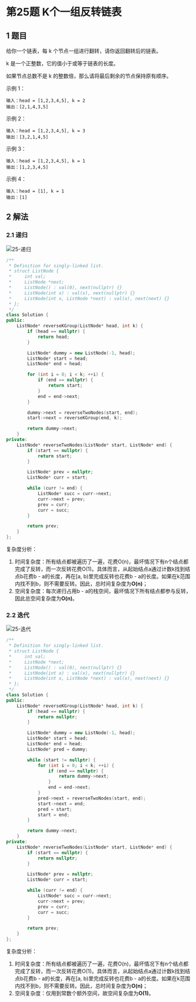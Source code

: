 # 第25题 K个一组反转链表

## 1 题目

给你一个链表，每 k 个节点一组进行翻转，请你返回翻转后的链表。

k 是一个正整数，它的值小于或等于链表的长度。

如果节点总数不是 k 的整数倍，那么请将最后剩余的节点保持原有顺序。

示例 1：

```
输入：head = [1,2,3,4,5], k = 2
输出：[2,1,4,3,5]
```

示例 2：

```
输入：head = [1,2,3,4,5], k = 3
输出：[3,2,1,4,5]
```

示例 3：

```
输入：head = [1,2,3,4,5], k = 1
输出：[1,2,3,4,5]
```

示例 4：

```
输入：head = [1], k = 1
输出：[1]
```

## 2 解法

### 2.1 递归

![25-递归](images/25-递归.jpg)

```c++
/**
 * Definition for singly-linked list.
 * struct ListNode {
 *     int val;
 *     ListNode *next;
 *     ListNode() : val(0), next(nullptr) {}
 *     ListNode(int x) : val(x), next(nullptr) {}
 *     ListNode(int x, ListNode *next) : val(x), next(next) {}
 * };
 */
class Solution {
public:
    ListNode* reverseKGroup(ListNode* head, int k) {
        if (head == nullptr) {
            return head;
        }

        ListNode* dummy = new ListNode(-1, head);
        ListNode* start = head;
        ListNode* end = head;

        for (int i = 0; i < k; ++i) {
            if (end == nullptr) {
                return start;
            }
            end = end->next;
        }

        dummy->next = reverseTwoNodes(start, end);
        start->next = reverseKGroup(end, k);

        return dummy->next;
    }
private:
    ListNode* reverseTwoNodes(ListNode* start, ListNode* end) {
        if (start == nullptr) {
            return start;
        }

        ListNode* prev = nullptr;
        ListNode* curr = start;

        while (curr != end) {
            ListNode* succ = curr->next;
            curr->next = prev;
            prev = curr;
            curr = succ;
        }

        return prev;
    }
};
```

复杂度分析：

1. 时间复杂度：所有结点都被遍历了一遍，花费O(n)，最坏情况下有n个结点都完成了反转，而一次反转花费O(1)。具体而言，从起始结点a通过计数k找到结点b花费b - a的长度，再在[a, b)里完成反转也花费b - a的长度。如果在k范围内找不到b，则不需要反转。因此，总时间复杂度为**O(n)**；
2. 空间复杂度：每次递归占用b - a的栈空间，最坏情况下所有结点都参与反转，因此总空间复杂度为**O(n)**。

### 2.2 迭代

![25-迭代](images/25-迭代.jpg)

```c++
/**
 * Definition for singly-linked list.
 * struct ListNode {
 *     int val;
 *     ListNode *next;
 *     ListNode() : val(0), next(nullptr) {}
 *     ListNode(int x) : val(x), next(nullptr) {}
 *     ListNode(int x, ListNode *next) : val(x), next(next) {}
 * };
 */
class Solution {
public:
    ListNode* reverseKGroup(ListNode* head, int k) {
        if (head == nullptr) {
            return nullptr;
        }

        ListNode* dummy = new ListNode(-1, head);
        ListNode* start = head;
        ListNode* end = head;
        ListNode* pred = dummy;

        while (start != nullptr) {
            for (int i = 0; i < k; ++i) {
                if (end == nullptr) {
                    return dummy->next;
                }
                end = end->next;
            }
            pred->next = reverseTwoNodes(start, end);
            start->next = end;
            pred = start;
            start = end;
        }

        return dummy->next;
    }
private:
    ListNode* reverseTwoNodes(ListNode* start, ListNode* end) {
        if (start == nullptr) {
            return nullptr;
        }

        ListNode* prev = nullptr;
        ListNode* curr = start;

        while (curr != end) {
            ListNode* succ = curr->next;
            curr->next = prev;
            prev = curr;
            curr = succ;
        }

        return prev;
    }
};
```

复杂度分析：

1. 时间复杂度：所有结点都被遍历了一遍，花费O(n)，最坏情况下有n个结点都完成了反转，而一次反转花费O(1)。具体而言，从起始结点a通过计数k找到结点b花费b - a的长度，再在[a, b)里完成反转也花费b - a的长度。如果在k范围内找不到b，则不需要反转。因此，总时间复杂度为**O(n)**；
2. 空间复杂度：仅用到常数个额外空间，故空间复杂度为**O(1)**。